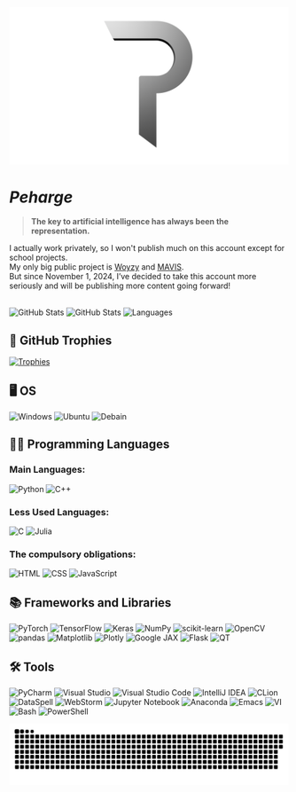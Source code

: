 <p align="center">
 <img width="600" src="./readme-img/peharge-logo-new3.png" alt="peharge"/>
</p>

# **_Peharge_**

> <strong>The key to artificial intelligence has always been the representation.</strong>

I actually work privately, so I won't publish much on this account except for school projects.<br>
My only big public project is [Woyzy](https://github.com/Peharge/Woyzy) and [MAVIS](https://github.com/Peharge/MAVIS).<br>
But since November 1, 2024, I’ve decided to take this account more seriously and will be publishing more content going forward!<br><br>

![GitHub Stats](https://github-readme-stats.vercel.app/api?username=Peharge&show_icons=true&theme=radical)
![GitHub Stats](https://streak-stats.demolab.com/?user=Peharge&theme=radical)
![Languages](https://github-readme-stats.vercel.app/api/top-langs/?username=Peharge&theme=radical&layout=compact)

## 🌟 GitHub Trophies

[![Trophies](https://github-profile-trophy.vercel.app/?username=Peharge&theme=radical)](https://github.com/ryo-ma/github-profile-trophy)

## 🖥️ OS

![Windows](https://img.shields.io/badge/Windows-0078D6?style=for-the-badge&logo=windows&logoColor=white)
![Ubuntu](https://img.shields.io/badge/Ubuntu-E95420?style=for-the-badge&logo=Ubuntu&logoColor=white)
![Debain](https://img.shields.io/badge/debian-red?style=for-the-badge&logo=debian&logoColor=orange&color=darkred)

## 👩‍💻 Programming Languages

### Main Languages:
![Python](https://img.shields.io/badge/python-3670A0?style=for-the-badge&logo=python&logoColor=ffdd54)
![C++](https://img.shields.io/badge/C++-00599C?style=for-the-badge&logo=c%2B%2B&logoColor=white)

### Less Used Languages:
![C](https://img.shields.io/badge/C-00599C?style=for-the-badge&logo=c&logoColor=white)
![Julia](https://img.shields.io/badge/Julia-9558B2?style=for-the-badge&logo=julia&logoColor=white)

### The compulsory obligations:
![HTML](https://img.shields.io/badge/HTML-E34F26?style=for-the-badge&logo=html5&logoColor=white)
![CSS](https://img.shields.io/badge/CSS-1572B6?style=for-the-badge&logo=css3&logoColor=white)
![JavaScript](https://img.shields.io/badge/JavaScript-F7DF1E?style=for-the-badge&logo=javascript&logoColor=black)

## 📚 Frameworks and Libraries

![PyTorch](https://img.shields.io/badge/PyTorch-EE4C2C?style=for-the-badge&logo=pytorch&logoColor=white)
![TensorFlow](https://img.shields.io/badge/TensorFlow-FF6F00?style=for-the-badge&logo=tensorflow&logoColor=white)
![Keras](https://img.shields.io/badge/Keras-D00000?style=for-the-badge&logo=keras&logoColor=white)
![NumPy](https://img.shields.io/badge/NumPy-013243?style=for-the-badge&logo=numpy&logoColor=white)
![scikit-learn](https://img.shields.io/badge/scikit--learn-F7931E?style=for-the-badge&logo=scikit-learn&logoColor=white)
![OpenCV](https://img.shields.io/badge/OpenCV-5C3EE8?style=for-the-badge&logo=opencv&logoColor=white)
![pandas](https://img.shields.io/badge/pandas-150458?style=for-the-badge&logo=pandas&logoColor=white)
![Matplotlib](https://img.shields.io/badge/Matplotlib-013243?style=for-the-badge&logo=matplotlib&logoColor=white)
![Plotly](https://img.shields.io/badge/Plotly-3CA9E7?style=for-the-badge&logo=plotly&logoColor=white)
![Google JAX](https://img.shields.io/badge/Google%20JAX-4285F4?style=for-the-badge&logo=google&logoColor=white)
![Flask](https://img.shields.io/badge/Flask-000000?style=for-the-badge&logo=Flask&logoColor=white)
![QT](https://img.shields.io/badge/Qt-green?style=for-the-badge&logo=qt&logoColor=white)

## 🛠️ Tools

![PyCharm](https://img.shields.io/badge/PyCharm-000000?style=for-the-badge&logo=pycharm&logoColor=white)
![Visual Studio](https://img.shields.io/badge/Visual%20Studio-5C2D91?style=for-the-badge&logo=visual-studio&logoColor=white)
![Visual Studio Code](https://img.shields.io/badge/Visual%20Studio%20Code-007ACC?style=for-the-badge&logo=visual-studio-code&logoColor=white)
![IntelliJ IDEA](https://img.shields.io/badge/IntelliJ%20IDEA-000000?style=for-the-badge&logo=intellij-idea&logoColor=white)
![CLion](https://img.shields.io/badge/CLion-000000?style=for-the-badge&logo=clion&logoColor=white)
![DataSpell](https://img.shields.io/badge/DataSpell-000000?style=for-the-badge&logo=databricks&logoColor=white)
![WebStorm](https://img.shields.io/badge/WebStorm-000000?style=for-the-badge&logo=webstorm&logoColor=white)
![Jupyter Notebook](https://img.shields.io/badge/Jupyter_Notebook-F37626?style=for-the-badge&logo=jupyter&logoColor=white)
![Anaconda](https://img.shields.io/badge/Anaconda-44A833?style=for-the-badge&logo=anaconda&logoColor=white)
![Emacs](https://img.shields.io/badge/Emacs-7F5AB6?style=for-the-badge&logo=gnu-emacs&logoColor=white)
![VI](https://img.shields.io/badge/Vim-3b883b?style=for-the-badge&logo=vim&logoColor=white)
![Bash](https://img.shields.io/badge/Bash-4EAA25?style=for-the-badge&logo=gnubash&logoColor=white)
![PowerShell](https://img.shields.io/badge/PowerShell-0078D6?style=for-the-badge&logo=powershell&logoColor=white)

<p align="center">
 <img width="1000" src="snake.svg" alt="snake"/>
</p>
